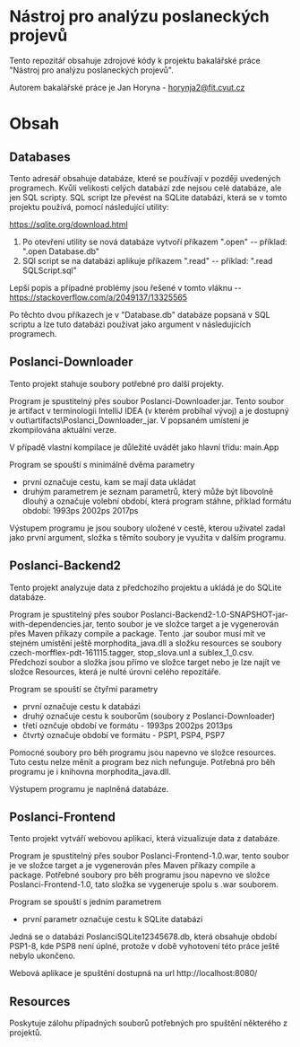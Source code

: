 # Nástroj pro analýzu poslaneckých projevů

Tento repozitář obsahuje zdrojové kódy k projektu bakalářské práce "Nástroj pro analýzu poslaneckých projevů".

Autorem bakalářské práce je Jan Horyna - horynja2@fit.cvut.cz

# Obsah

## Databases
Tento adresář obsahuje databáze, které se používají v později uvedených programech.
Kvůli velikosti celých databází zde nejsou celé databáze, ale jen SQL scripty.
SQL script lze převést na SQLite databázi, která se v tomto projektu používá, pomocí následující utility:

https://sqlite.org/download.html

1. Po otevření utility se nová databáze vytvoří příkazem ".open" -- příklad: ".open Database.db"
2. SQl script se na databázi aplikuje příkazem ".read" -- příklad: ".read SQLScript.sql"

Lepší popis a případné problémy jsou řešené v tomto vláknu -- https://stackoverflow.com/a/2049137/13325565

Po těchto dvou příkazech je v "Database.db" databáze popsaná v SQL scriptu a lze tuto databázi používat jako argument v následujících programech.


## Poslanci-Downloader
Tento projekt stahuje soubory potřebné pro další projekty. 

Program je spustitelný přes soubor Poslanci-Downloader.jar. Tento soubor je artifact v terminologii IntelliJ IDEA (v kterém probíhal vývoj) a je dostupný v out\artifacts\Poslanci_Downloader_jar.
V popsaném umístení je zkompilována aktuální verze.

V případě vlastní kompilace je důležité uvádět jako hlavní třídu: main.App

Program se spouští s minimálně dvěma parametry
- první označuje cestu, kam se mají data ukládat
- druhým parametrem je seznam parametrů, který může být libovolně dlouhý a označuje volební období, která program stáhne, příklad formátu období: 1993ps 2002ps 2017ps

Výstupem programu je jsou soubory uložené v cestě, kterou uživatel zadal jako první argument, složka s těmito soubory je využita v dalším programu.

## Poslanci-Backend2
Tento projekt analyzuje data z předchozího projektu a ukládá je do SQLite databáze.

Program je spustitelný přes soubor Poslanci-Backend2-1.0-SNAPSHOT-jar-with-dependencies.jar, tento soubor je ve složce target a je vygenerován přes Maven příkazy compile a package.
Tento .jar soubor musí mít ve stejném umístění ještě morphodita_java.dll a složku resources se soubory czech-morfflex-pdt-161115.tagger, stop_slova.unl a sublex_1_0.csv.
Předchozí soubor a složka jsou přímo ve složce target nebo je lze najít ve složce Resources, která je nulté úrovni celého repozitáře.

Program se spouští se čtyřmi parametry
- první označuje cestu k databázi
- druhý označuje cestu k souborům (soubory z Poslanci-Downloader)
- třetí oznčuje období ve formátu - 1993ps 2002ps 2013ps
- čtvrtý označuje období ve formátu - PSP1, PSP4, PSP7

Pomocné soubory pro běh programu jsou napevno ve složce resources. Tuto cestu nelze měnit a program bez nich nefunguje. 
Potřebná pro běh programu je i knihovna morphodita_java.dll.

Výstupem programu je naplněná databáze.

## Poslanci-Frontend
Tento projekt vytváří webovou aplikaci, která vizualizuje data z databáze.

Program je spustitelný přes soubor Poslanci-Frontend-1.0.war, tento soubor je ve složce target a je vygenerován přes Maven příkazy compile a package.
Potřebné soubory pro běh programu jsou napevno ve složce Poslanci-Frontend-1.0, tato složka se vygeneruje spolu s .war souborem.

Program se spouští s jedním parametrem
- první parametr označuje cestu k SQLite databázi

Jedná se o databázi PoslanciSQLite12345678.db, která obsahuje období PSP1-8, kde PSP8 není úplné, protože v době vyhotovení této práce ještě nebylo ukončeno.

Webová aplikace je spuštění dostupná na url http://localhost:8080/

## Resources
Poskytuje zálohu případných souborů potřebných pro spuštění některého z projektů.







